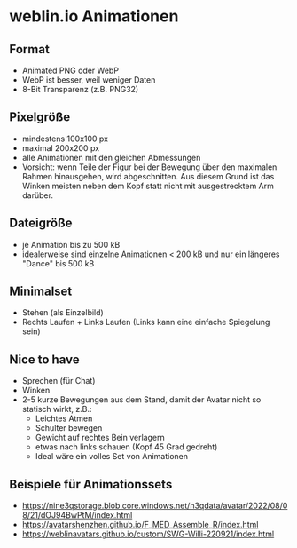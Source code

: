 # weblin.io Animationen

## Format
- Animated PNG oder WebP
-  WebP ist besser, weil weniger Daten
-  8-Bit Transparenz (z.B. PNG32)

## Pixelgröße
-  mindestens 100x100 px
-  maximal 200x200 px
-  alle Animationen mit den gleichen Abmessungen
-  Vorsicht: wenn Teile der Figur bei der Bewegung über den maximalen Rahmen hinausgehen, wird abgeschnitten. Aus diesem Grund ist das Winken meisten neben dem Kopf statt nicht mit ausgestrecktem Arm darüber.

## Dateigröße
-  je Animation bis zu 500 kB
-  idealerweise sind einzelne Animationen < 200 kB und nur ein längeres "Dance" bis 500 kB

## Minimalset
- Stehen (als Einzelbild)
- Rechts Laufen + Links Laufen (Links kann eine einfache Spiegelung sein)

## Nice to have
- Sprechen (für Chat)
- Winken
- 2-5 kurze Bewegungen aus dem Stand, damit der Avatar nicht so statisch wirkt, z.B.:
  -  Leichtes Atmen 
  -  Schulter bewegen 
  -  Gewicht auf rechtes Bein verlagern
  -  etwas nach links schauen (Kopf 45 Grad gedreht)
  -  Ideal wäre ein volles Set von Animationen

## Beispiele für Animationssets
-  https://nine3qstorage.blob.core.windows.net/n3qdata/avatar/2022/08/08/21/dOJ94BwPtM/index.html
-  https://avatarshenzhen.github.io/F_MED_Assemble_R/index.html
-  https://weblinavatars.github.io/custom/SWG-Willi-220921/index.html

